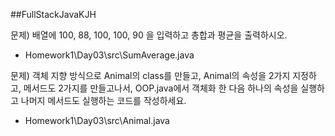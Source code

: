 ##FullStackJavaKJH

문제) 배열에 100, 88, 100, 100, 90 을 입력하고 총합과 평균을 출력하시오.
 - Homework1\Day03\src\SumAverage.java

문제) 객체 지향 방식으로 Animal의 class를 만들고, Animal의 속성을 2가지 지정하고, 메서드도 2가지를 만들고나서, OOP.java에서 객체화 한 다음 하나의 속성을 실행하고 나머지 메서드도 실행하는 코드를 작성하세요.
 - Homework1\Day03\src\Animal.java